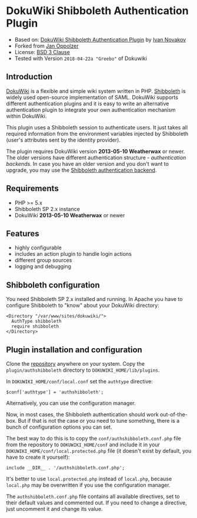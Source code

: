 # DokuWiki Shibboleth Authentication Plugin

* Based on: [DokuWiki Shibboleth Authentication Plugin](https://github.com/ivan-novakov/dokuwiki-shibboleth-auth) by [Ivan Novakov](http://novakov.cz/)
* Forked from [Jan Oppolzer](https://github.com/JanOppolzer/dokuwiki-shibboleth-auth)
* License: [BSD 3 Clause](http://debug.cz/license/bsd-3-clause)
* Tested with Version `2018-04-22a "Greebo"` of Dokuwiki

## Introduction

[DokuWiki](https://www.dokuwiki.org/) is a flexible and simple wiki system written in PHP. [Shibboleth](http://shibboleth.net/) is widely used open-source implementation of SAML. DokuWiki supports different authentication plugins and it is easy to write an alternative authentication plugin to integrate your own authentication mechanism within DokuWiki.

This plugin uses a Shibboleth session to authenticate users. It just takes all required information from the environment variables injected by Shibboleth (user's attributes sent by the identity provider).

The plugin requires DokuWiki version __2013-05-10 Weatherwax__ or newer. The older versions have different authentication structure - _authentication backends_. In case you have an older version and you don't want to upgrade, you may use the [Shibboleth authentication backend](https://github.com/ivan-novakov/dokushib).

## Requirements

* PHP >= 5.x
* Shibboleth SP 2.x instance
* DokuWiki __2013-05-10 Weatherwax__ or newer

## Features

* highly configurable
* includes an action plugin to handle login actions
* different group sources
* logging and debugging

## Shibboleth configuration

You need Shibboleth SP 2.x installed and running. In Apache you have to configure Shibboleth to "know" about your DokuWiki directory:

    <Directory "/var/www/sites/dokuwiki/">
      AuthType shibboleth
      require shibboleth
    </Directory>

## Plugin installation and configuration

Clone the [repository](https://github.com/RennschmiedePforzheim/dokuwiki-shibboleth-auth) anywhere on your system. Copy the `plugin/authshibboleth` directory to `DOKUWIKI_HOME/lib/plugins`. 

In `DOKUWIKI_HOME/conf/local.conf` set the `authtype` directive:

    $conf['authtype'] = 'authshibboleth';

Alternatively, you can use the configuration manager.

Now, in most cases, the Shibboleth authentication should work out-of-the-box. But if that is not the case or you need to tune something, there is a bunch of configuration options you can set. 

The best way to do this is to copy the `conf/authshibboleth.conf.php` file from the repository to `DOKUWIKI_HOME/conf` and include it in your `DOKUWIKI_HOME/conf/local.protected.php` file (it doesn't exist by default, you have to create it yourself):

    include __DIR__ . '/authshibboleth.conf.php';
    
It's better to use `local.protected.php` instead of `local.php`, because `local.php` may be overwritten if you use the configuration manager.

The `authshibboleth.conf.php` file contains all available directives, set to their default values and commented out. If you need to change a directive, just uncomment it and change its value.

 